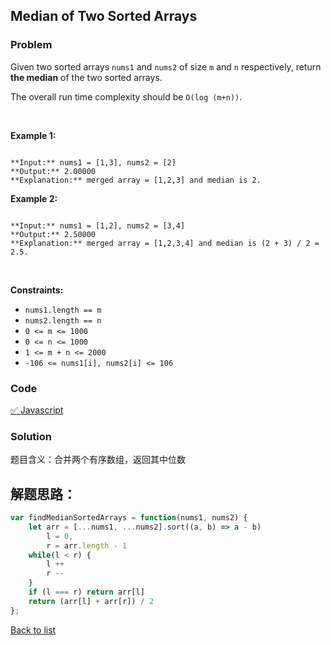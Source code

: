 Median of Two Sorted Arrays
---
### Problem
Given two sorted arrays `nums1` and `nums2` of size `m` and `n` respectively, return **the median** of the two sorted arrays.


The overall run time complexity should be `O(log (m+n))`.


 


**Example 1:**



```

**Input:** nums1 = [1,3], nums2 = [2]
**Output:** 2.00000
**Explanation:** merged array = [1,2,3] and median is 2.

```

**Example 2:**



```

**Input:** nums1 = [1,2], nums2 = [3,4]
**Output:** 2.50000
**Explanation:** merged array = [1,2,3,4] and median is (2 + 3) / 2 = 2.5.

```

 


**Constraints:**


* `nums1.length == m`
* `nums2.length == n`
* `0 <= m <= 1000`
* `0 <= n <= 1000`
* `1 <= m + n <= 2000`
* `-106 <= nums1[i], nums2[i] <= 106`

### Code
[✅ Javascript](./solution.js)
### Solution
题目含义：合并两个有序数组，返回其中位数

解题思路：
- 

```javascript
var findMedianSortedArrays = function(nums1, nums2) {
    let arr = [...nums1, ...nums2].sort((a, b) => a - b)
        l = 0, 
        r = arr.length - 1
    while(l < r) {
        l ++
        r --
    }
    if (l === r) return arr[l]
    return (arr[l] + arr[r]) / 2     
};
```

[Back to list](../README.md)
